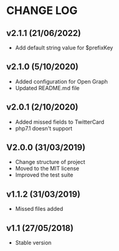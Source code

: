CHANGE LOG
==========
## v2.1.1 (21/06/2022)

* Add default string value for $prefixKey

## v2.1.0 (5/10/2020)

* Added configuration for Open Graph
* Updated README.md file

## v2.0.1 (2/10/2020)

* Added missed fields to TwitterCard
* php7.1 doesn't support

## V2.0.0 (31/03/2019)

* Change structure of project
* Moved to the MIT license
* Improved the test suite


## v1.1.2 (31/03/2019)

* Missed files added


## v1.1 (27/05/2018)

* Stable version
